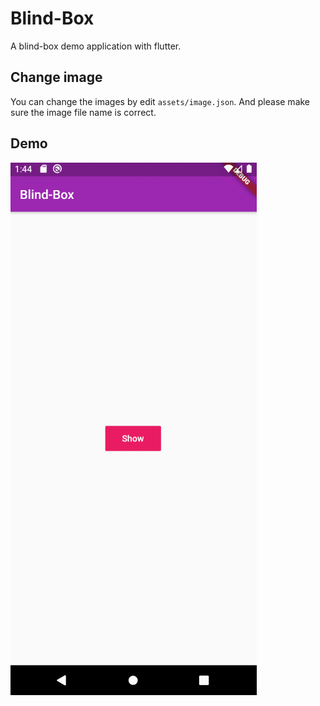 # Blind-Box

A blind-box demo application with flutter.

## Change image
You can change the images by edit `assets/image.json`. And please make sure the image file name is correct.

## Demo
![avatar](./assets/demo.gif)
